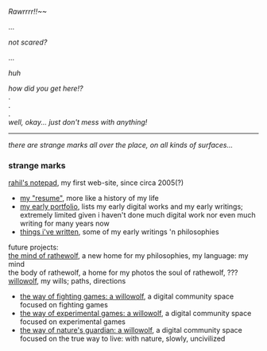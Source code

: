 *Rawrrrr!!~~*

...

*not scared?*

...

*huh*

*how did you get here!?*  
.  
.  
.  
*well, okay... just don't mess with anything!*
- - -

*there are strange marks all over the place, on all kinds of surfaces...*
### strange marks 

[rahil's notepad](https://rahilpatel.com), my first web-site, since circa 2005(?)  
  - [my "resume"](https://rahilpatel.com/resume), more like a history of my life
  - [my early portfolio](https://rahilpatel.com/portfolio), lists my early digital works and my early writings; extremely limited given i haven't done much digital work nor even much writing for many years now
  - [things i've written](https://rahilptel.com/blog/things-ive-written), some of my early writings 'n philosophies

future projects:  
[the mind of rathewolf](https://mind.rathewolf.com), a new home for my philosophies, my language: my mind  
the body of rathewolf, a home for my photos
the soul of rathewolf, ???
[willowolf](https://willowolf.com), my wills; paths, directions
  - [the way of fighting games: a willowolf](https://willowolf.com/fga), a digital community space focused on fighting games  
  - [the way of experimental games: a willowolf](https://willowolf.com/ega), a digital community space focused on experimental games  
  - [the way of nature's guardian: a willowolf](https://willowolf.com/nga), a digital community space focused on the true way to live: with nature, slowly, uncivilized  
